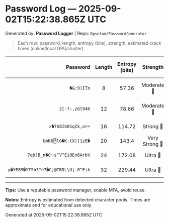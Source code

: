 # Password Log — 2025-09-02T15:22:38.865Z UTC

Generated by: **Password Logger** | Repo: `Opselon/PasswordGenerator`

> Each row: password, length, entropy (bits), strength, estimated crack times (online/local GPU/cluster)

| Password | Length | Entropy (bits) | Strength | Crack (online @100/s) | Local GPU (1B/s) | Cluster (1T/s) |
|---:|:---:|:---:|:---:|:---:|:---:|:---:|
| `�&:9)ITn` | 8 | 57.36 | Moderate 💛 | 58626413 years 330 days | 5 years 314 days | 2 days 3 hours |
| `2[-f:,zGl94K` | 12 | 78.66 | Moderate 💛 | practically infinite | 15091334 years 67 days | 15091 years 121 days |
| `>�7$8Ib01qIk,u==` | 16 | 114.72 | Strong 💚 | practically infinite | practically infinite | practically infinite |
| `UmK6🂎lG�K.tX)[1️zE�` | 20 | 143.4 | Very Strong 💙 | practically infinite | practically infinite | practically infinite |
| `7qb?B_n�0✨s^V^Ei0Ex6ArbV` | 24 | 172.08 | Ultra 💜 | practically infinite | practically infinite | practically infinite |
| `y�YE8M�YTSb3"e7�C]@TRDL\U[.0^Eik` | 32 | 229.44 | Ultra 💜 | practically infinite | practically infinite | practically infinite |

---

**Tips:** Use a reputable password manager, enable MFA, avoid reuse.

**Notes:** Entropy is estimated from detected character pools. Times are approximate and for educational use only.

Generated at 2025-09-02T15:22:38.865Z UTC
